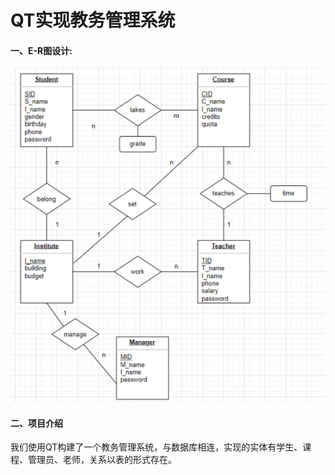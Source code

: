 # QT实现教务管理系统
#### 一、E-R图设计:

![E-R图](1.png)

#### 二、项目介绍

我们使用QT构建了一个教务管理系统，与数据库相连，实现的实体有学生、课程、管理员、老师，关系以表的形式存在。

